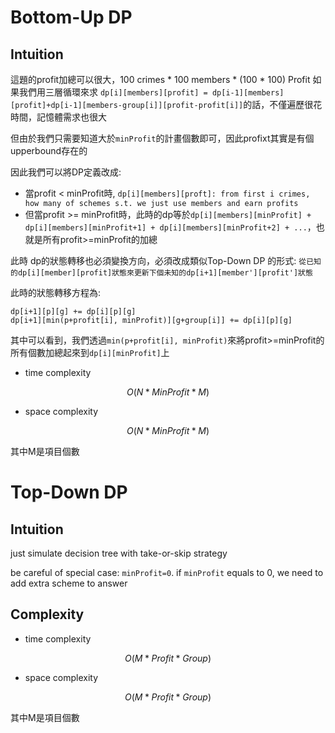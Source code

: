 # Bottom-Up DP

## Intuition

這題的profit加總可以很大，100 crimes * 100 members *  (100 * 100) Profit
如果我們用三層循環來求 `dp[i][members][profit] = dp[i-1][members][profit]+dp[i-1][members-group[i]][profit-profit[i]]`的話，不僅遍歷很花時間，記憶體需求也很大

但由於我們只需要知道大於`minProfit`的計畫個數即可，因此profixt其實是有個upperbound存在的

因此我們可以將DP定義改成:
- 當profit < minProfit時, `dp[i][members][proft]: from first i crimes, how many of schemes s.t. we just use members and earn profits`
- 但當profit >= minProfit時，此時的dp等於`dp[i][members][minProfit] + dp[i][members][minProfit+1] + dp[i][members][minProfit+2] + ...`，也就是所有profit>=minProfit的加總

此時 dp的狀態轉移也必須變換方向，必須改成類似Top-Down DP 的形式:
`從已知的dp[i][member][profit]狀態來更新下個未知的dp[i+1][member'][profit']狀態`

此時的狀態轉移方程為:
```
dp[i+1][p][g] += dp[i][p][g]
dp[i+1][min(p+profit[i], minProfit)][g+group[i]] += dp[i][p][g]
```
其中可以看到，我們透過`min(p+profit[i], minProfit)`來將profit>=minProfit的所有個數加總起來到`dp[i][minProfit]`上

- time complexity

$$O(N*MinProfit*M)$$

- space complexity

$$O(N*MinProfit*M)$$

其中M是項目個數

# Top-Down DP

## Intuition

just simulate decision tree with take-or-skip strategy

be careful of special case: `minProfit=0`. if `minProfit` equals to 0, we need to add extra scheme to answer

## Complexity

- time complexity

$$O(M*Profit*Group)$$

- space complexity

$$O(M*Profit*Group)$$

其中M是項目個數
